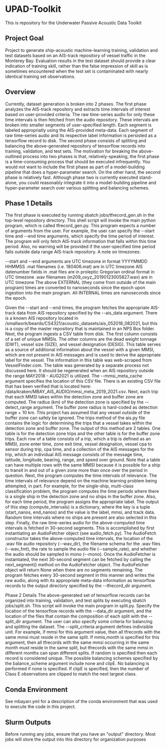 # UPAD-Toolkit
This is repository for the Underwater Passive Acoustic Data Toolkit

## Project Goal
Project to generate ship-acoustic machine-learning training, validation and test datasets based on an AIS-track repository of vessel traffic in the Monterey Bay. Evaluation results in the test dataset should
provide a clear indication of training skill, rather than the false impression of skill as is sometimes encountered when the test set is contaminated with nearly identical training set observations.

## Overview
Currently, dataset generation is broken into 2 phases. The first phase analyzes the AIS-track repository and extracts time intervals of interest based on user-provided criteria. The raw time-series audio
for only these time intervals is then fetched from the audio repository. These intervals are broken into smaller segments of user-specified length. Each segment is labeled appropriatly using the
AIS-provided meta-data. Each segment of raw time-series audio and its respective label information is persisted as a tensorflow record to disk.
The second phase consists of splitting and balancing the above-generated repository of tensorflow records into training, validation, and test sets.
The motivation for breaking the above-outlined process into two phases is that, relatively-speaking, the first phase is a time-consuming process that should be executed infrequently. You would not want to
include the first phase as part of a model-building pipeline that does a hyper-parameter search. On the other hand, the second phase is relatively fast. Although phase two is currently executed stand-alone,
you could reasonably integrate it into a model-building pipeline and hyper-parameter search over various splitting and balancing schemes.

## Phase 1 Details
The first phase is executed by running sbatch jobs/tfrecord_gen.sh in the top-level repository directory. This shell script will invoke the main python program, which is called tfrecord_gen.py. This
program expects a number of arguments from the user. For example, the user can specify the --start time and --end time
arguments, which specify the time period of interest. The program will only fetch AIS-track information that falls within this time period. Also, no warning will be provided if the user-specified time period
falls outside data range AIS-track repository.
A note on timezones:


--start and --end arguments are UTC timezone in format YYYYMMDD HHMMSS
.mat filenames (i.e. 180406.mat) are in UTC timezone
AIS datenumber fields in .mat files are in proleptic Gregorian ordinal format in UTC timezone
.wav filenames (m209_oxyz_20190123005827.wav) are in UTC timezone
The above EXTERNAL (they come from outside of the main program) times are converted to nanoseconds since the epoch upon ingestion into the main program.
All INTERNAL times are nanoseconds since the epoch.

Given the --start and --end times, the program fetches the appropriate AIS-track data from AIS repository specified by the --ais_data argument. There is a known AIS repository located in
/smallwork/beards/CS4321/acoustic_datasets/ais_052018_082021, but this is a copy of the master repository that is maintained in an NPS Box folder.
Next, the program ingests a CSV table from disk. The first column consists of a set of unique MMSIs. The other columns are the dead weight tonnage (DWT), vessel size (SIZE), and vessel designation (DESIG).
This table serves as a source of additional information about the vessel with a given MMSI, which are not present in AIS messages and is used to derive the appropriate label for the vessel. The information in
this table was web-scraped from VesselFinder.com. The table was generated by a separate process not discussed here. It should be regenerated when an AIS repository outside the range MAY2018 - AUG2021 is
utilized. The --mmsi_meta_cache argument specifies the location of this CSV file. There is an existing CSV file that has been verified that is located here:
/data/kraken/MBAY_AIS_AUDIO/mmsi_meta_2019_2021.csv.
Next, each trip that each MMSI takes within the detection zone and buffer zone are computed. The radius (km) of the detection zone is specified by the --detect_range argument. The buffer zone radius is hard-coded
as detection range + 10 km. This project has assumed that any vessel outside of the buffer zone can safely be ignored. The trips method of the ais.py file contains the logic for determining
the trips that a vessel takes within the detection zone and buffer zone. The output of this method are 2 tables. One table is for the detection zone trips and the other table is for the buffer
zone trips. Each row of a table consists of a trip, which a trip is defined as an MMSI, zone enter time, zone exit time, vessel designation, vessel cpa to sensor during trip, cpa time, and
a collection of the AIS messages for the trip, which an individual AIS message consists of the message time, latitude, longitude, bearing, range, and speed over ground. Note that a table can
have multiple rows with the same MMSI because it is possible for a ship to transit in and out of a given zone more than once over the period in question.
Next, the program computes the time intervals of relevance. The time intervals of relevance depend on the machine learning problem being attempted, in part. For example, for the
single-ship, multi-class classification problem, the program computes the time periods where there is a single ship in the detection zone and no ships in the buffer zone. Also, for each time
period, the program assigns the appropriate label. The output of this step (compute_intervals) is a dictionary, where the key is a tuple (start_nanos, end_nanos) and the value is the label,
mmsi, and track data. Random time intervals where no ships are present are also selected in this step.
Finally, the raw time-series audio for the above-computed time intervals is fetched in 30-second segments. This is accomplished by first instantiating an AudioFetcher object (see
audio_fetch.py). The AudioFetch constructor takes the above-computed time intervals, the location of the .wav file audio repository (--wav_dir), the filename schema for the .wav files
(--wav_fmt), the rate to sample the audio file (--sample_rate), and whether the audio should be sampled in mono (--mono). Once the AudioFetcher is instantiated, the next 30-second segment
can be fetched by calling the next_segment() method on the AudioFetcher object. The AudioFetcher object will return None when there are no segments remaining. The program fetches every
30-second segment in this manner and writes the raw audio, along with its appropriate meta-data information as tensorflow records to the output directory specified by the --tfrecord_dir
argument.

Phase 2 Details
The above-generated set of tensorflow records can be organized into training, validation, and test splits by executing sbatch jobs/split.sh. This script will invoke the main program in
split.py. Specify the location of the tensorflow records with the --data_dir argument, and the location of the files that contain the composition of each split with the --split_dir
argument. The user can also specify some criteria for balancing and splitting the dataset. The --split_criteria argument defines indivisible unit. For example, if mmsi for this argument
value, then all tfrecords with the same mmsi must reside in the same split. If mmis,month is specified for this argument, then all tfrecords with the same mmsi occurring in the same month
must reside in the same split, but tfrecords with the same mmsi in different months can span different splits. If random is specified then each record is considered unique. The possible
balancing schemes specified by the balance_scheme argument include none and clipE. No balancing is performed if none is specified. If clipE is specified, then the number of Class E
observations are clipped to match the next largest class.

## Conda Environment
See mbayarr.yml for a description of the conda environment that was used to execute the code in this project.

## Slurm Outputs
Before running any jobs, ensure that you have an "output" directory. Most jobs will store the output into this directory for organization purposes
